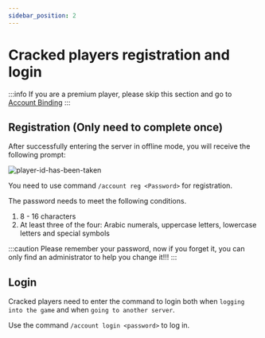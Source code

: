 ```yaml
---
sidebar_position: 2
---
```


# Cracked players registration and login

:::info
If you are a premium player, please skip this section and go to [Account Binding](./first-join.md)
:::


## Registration (Only need to complete once)

After successfully entering the server in offline mode, you will receive the following prompt:

![player-id-has-been-taken](../../static/img/first-join/cracked-unreg.png)

You need to use command `/account reg <Password>` for registration.

The password needs to meet the following conditions.
1. 8 - 16 characters
2. At least three of the four: Arabic numerals, uppercase letters, lowercase letters and special symbols

:::caution
Please remember your password, now if you forget it, you can only find an administrator to help you change it!!!
:::

## Login

Cracked players need to enter the command to login both when `logging into the game` and when `going to another server`.

Use the command `/account login <password>` to log in.